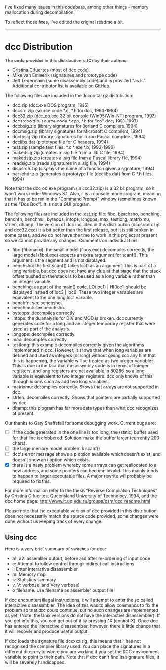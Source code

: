 I've fixed many issues in this codebase, among other things - memory reallocation during decompilation.

To reflect those fixes, I've edited the original readme a bit.

* * *

dcc Distribution
================

The code provided in this distribution is (C) by their authors:
- 	Cristina Cifuentes (most of dcc code)
-	Mike van Emmerik (signatures and prototype code)
-	Jeff Ledermann (some disassembly code)
and is provided "as is". Additional contributor list is available
[on GitHub](https://github.com/nemerle/dcc/graphs/contributors).

The following files are included in the dccoo.tar.gz distribution:
- dcc.zip (dcc.exe DOS program, 1995)
- dccsrc.zip (source code *.c, *.h for dcc, 1993-1994)
- dcc32.zip (dcc_oo.exe 32 bit console (Win95/Win-NT) program, 1997)
- dccsrcoo.zip (source code *.cpp, *.h for "oo" dcc, 1993-1997)
- dccbsig.zip (library signatures for Borland C compilers, 1994)
- dccmsig.zip (library signatures for Microsoft C compilers, 1994)
- dcctpsig.zip (library signatures for Turbo Pascal compilers, 1994)
- dcclibs.dat (prototype file for C headers, 1994)
- test.zip (sample test files: *.c *.exe *.b, 1993-1996)
- makedsig.zip (creates a .sig file from a .lib C file, 1994)
- makedstp.zip (creates a .sig file from a Pascal library file, 1994)
- readsig.zip (reads signatures in a .sig file, 1994)
- dispsrch.zip (displays the name of a function given a signature, 1994)
- parsehdr.zip (generates a prototype file (dcclibs.dat) from C *.h files, 1994)

Note that the dcc_oo.exe program (in dcc32.zip) is a 32 bit program,
so it won't work under Windows 3.1. Also, it is a console mode program,
meaning that it has to be run in the "Command Prompt" window (sometimes
known as the "Dos Box"). It is not a GUI program.

The following files are included in the test.zip file:  fibo,
benchsho, benchlng, benchfn, benchmul, byteops, intops, longops,
max, testlong, matrixmu, strlen, dhamp.
The version of dcc included in this distribution (dccsrcoo.zip and
dcc32.exe) is a bit better than the first release, but it is still
broken in some cases, and we do not have the time to work in this
project at present so we cannot provide any changes.
Comments on individual files:
- fibo (fibonacci): the small model (fibos.exe) decompiles correctly,
  the large model (fibol.exe) expects an extra argument for scanf().
  This argument is the segment and is not displayed.
- benchsho: the first scanf() takes loc0 as an argument.  This is
  part of a long variable, but dcc does not have any clue at that
  stage that the stack offset pushed on the stack is to be used
  as a long variable rather than an integer variable.
- benchlng: as part of the main() code, LO(loc1) | HI(loc1) should
  be displayed instead of loc3 | loc9.  These two integer variables
  are equivalent to the one long loc1 variable.
- benchfn: see benchsho.
- benchmul: see benchsho.
- byteops: decompiles correctly.
- intops: the du analysis for DIV and MOD is broken.  dcc currently
  generates code for a long and an integer temporary register that
  were used as part of the analysis.
- longops: decompiles correctly.
- max: decompiles correctly.
- testlong: this example decompiles correctly given the algorithms
  implemented in dcc.  However, it shows that when long variables
  are defined and used as integers (or long) without giving dcc
  any hint that this is happening, the variable will be treated as
  two integer variables.  This is due to the fact that the assembly
  code is in terms of integer registers, and long registers are not
  available in 80286, so a long variable is equivalent to two integer
  registers.  dcc only knows of this through idioms such as add two
  long variables.
- matrixmu: decompiles correctly.  Shows that arrays are not supported
  in dcc.
- strlen: decompiles correctly.  Shows that pointers are partially
  supported by dcc.
- dhamp: this program has far more data types than what dcc recognizes
  at present.

Our thanks to Gary Shaffstall for some debugging work.  Current bugs
are:
- [ ] if the code generated in the one line is too long, the (static)
  buffer used for that line is clobbered.  Solution: make the buffer
  larger (currently 200 chars).
- [ ] the large memory model problem & scanf()
- [ ] dcc's error message shows a p option available which doesn't
  exist, and doesn't show an i option which exists.
- [x] there is a nasty problem whereby some arrays can get reallocated
  to a new address, and some pointers can become invalid. This mainly
  tends to happen to larger executable files. A major rewrite will
  probably be required to fix this.

For more information refer to the thesis "Reverse Compilation
Techniques" by Cristina Cifuentes, Queensland University of
Technology, 1994, and the dcc home page:
http://www.it.uq.edu.au/groups/csm/dcc_readme.html

Please note that the executable version of dcc provided in this
distribution does not necessarily match the source code provided,
some changes were done without us keeping track of every change.

Using dcc
---------

Here is a very brief summary of switches for dcc: 

*   a1, a2: assembler output, before and after re-ordering of input code 
*   c: Attempt to follow control through indirect call instructions 
*   i: Enter interactive disassembler 
*   m: Memory map 
*   s: Statistics summary 
*   v, V: verbose (and Very verbose) 
*   o filename: Use filename as assembler output file 

If dcc encounters illegal instructions, it will attempt to enter the so called
interactive disassembler. The idea of this was to allow commands to fix the
problem so that dcc could continue, but no such changes are implemented
as yet. (Note: the Unix versions do not have the interactive disassembler). If
you get into this, you can get out of it by pressing ^X (control-X). Once dcc
has entered the interactive disassembler, however, there is little chance that
it will recover and produce useful output.

If dcc loads the signature file dccxxx.sig, this means that it has not
recognised the compiler library used. You can place the signatures in a
different direcory to where you are working if you set the DCC environment
variable to point to their path. Note that if dcc can't find its signature files, it
will be severely handicapped. 
